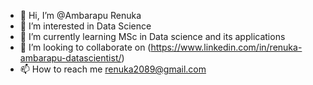 - 👋 Hi, I’m @Ambarapu Renuka
- 👀 I’m interested in Data Science
- 🌱 I’m currently learning MSc in Data science and its applications
- 💞️ I’m looking to collaborate on (https://www.linkedin.com/in/renuka-ambarapu-datascientist/)
- 📫 How to reach me renuka2089@gmail.com
<!---
Ambarapurenuka/Ambarapurenuka is a ✨ special ✨ repository because its `README.md` (this file) appears on your GitHub profile.
You can click the Preview link to take a look at your changes.
--->
